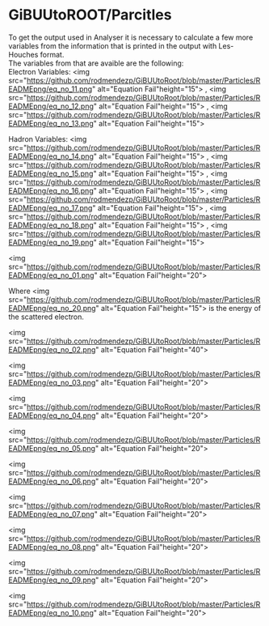 # GiBUUtoROOT/Parcitles

To get the output used in Analyser it is necessary to calculate a few more variables from the information that is printed in the output with Les-Houches format.  
The variables from that are avaible are the following:  
Electron Variables: 
<img src="https://github.com/rodmendezp/GiBUUtoRoot/blob/master/Particles/READMEpng/eq_no_11.png" alt="Equation Fail"height="15">
, 
<img src="https://github.com/rodmendezp/GiBUUtoRoot/blob/master/Particles/READMEpng/eq_no_12.png" alt="Equation Fail"height="15">
, 
<img src="https://github.com/rodmendezp/GiBUUtoRoot/blob/master/Particles/READMEpng/eq_no_13.png" alt="Equation Fail"height="15">

Hadron Variables: 
<img src="https://github.com/rodmendezp/GiBUUtoRoot/blob/master/Particles/READMEpng/eq_no_14.png" alt="Equation Fail"height="15">
, 
<img src="https://github.com/rodmendezp/GiBUUtoRoot/blob/master/Particles/READMEpng/eq_no_15.png" alt="Equation Fail"height="15">
, 
<img src="https://github.com/rodmendezp/GiBUUtoRoot/blob/master/Particles/READMEpng/eq_no_16.png" alt="Equation Fail"height="15">
, 
<img src="https://github.com/rodmendezp/GiBUUtoRoot/blob/master/Particles/READMEpng/eq_no_17.png" alt="Equation Fail"height="15">
, 
<img src="https://github.com/rodmendezp/GiBUUtoRoot/blob/master/Particles/READMEpng/eq_no_18.png" alt="Equation Fail"height="15">
, 
<img src="https://github.com/rodmendezp/GiBUUtoRoot/blob/master/Particles/READMEpng/eq_no_19.png" alt="Equation Fail"height="15">



<img src="https://github.com/rodmendezp/GiBUUtoRoot/blob/master/Particles/READMEpng/eq_no_01.png" alt="Equation Fail"height="20">


Where 
<img src="https://github.com/rodmendezp/GiBUUtoRoot/blob/master/Particles/READMEpng/eq_no_20.png" alt="Equation Fail"height="15">
 is the energy of the scattered electron.


<img src="https://github.com/rodmendezp/GiBUUtoRoot/blob/master/Particles/READMEpng/eq_no_02.png" alt="Equation Fail"height="40">



<img src="https://github.com/rodmendezp/GiBUUtoRoot/blob/master/Particles/READMEpng/eq_no_03.png" alt="Equation Fail"height="20">



<img src="https://github.com/rodmendezp/GiBUUtoRoot/blob/master/Particles/READMEpng/eq_no_04.png" alt="Equation Fail"height="20">



<img src="https://github.com/rodmendezp/GiBUUtoRoot/blob/master/Particles/READMEpng/eq_no_05.png" alt="Equation Fail"height="20">



<img src="https://github.com/rodmendezp/GiBUUtoRoot/blob/master/Particles/READMEpng/eq_no_06.png" alt="Equation Fail"height="20">

 

<img src="https://github.com/rodmendezp/GiBUUtoRoot/blob/master/Particles/READMEpng/eq_no_07.png" alt="Equation Fail"height="20">



<img src="https://github.com/rodmendezp/GiBUUtoRoot/blob/master/Particles/READMEpng/eq_no_08.png" alt="Equation Fail"height="20">



<img src="https://github.com/rodmendezp/GiBUUtoRoot/blob/master/Particles/READMEpng/eq_no_09.png" alt="Equation Fail"height="20">



<img src="https://github.com/rodmendezp/GiBUUtoRoot/blob/master/Particles/READMEpng/eq_no_10.png" alt="Equation Fail"height="20">

